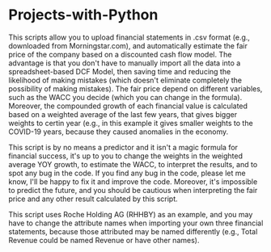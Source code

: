 # Projects-with-Python

This scripts allow you to upload financial statements in .csv format (e.g., downloaded from Morningstar.com), and automatically estimate the fair price of the company based on a discounted cash flow model. The advantage is that you don't have to manually import all the data into a spreadsheet-based DCF Model, then saving time and reducing the likelihood of making mistakes (which doesn't eliminate completely the possibility of making mistakes). The fair price depend on different variables, such as the WACC you decide (which you can change in the formula). Moreover, the compounded growth of each financial value is calculated based on a weighted average of the last few years, that gives bigger weights to certin year (e.g., in this example it gives smaller weights to the COVID-19 years, because they caused anomalies in the economy.

This script is by no means a predictor and it isn't a magic formula for financial success, it's up to you to change the weights in the weighted average YOY growth, to estimate the WACC, to interpret the results, and to spot any bug in the code. If you find any bug in the code, please let me know, I'll be happy to fix it and improve the code. Moreover, it's impossible to predict the future, and you should be cautious when interpreting the fair price and any other result calculated by this script.

This script uses Roche Holding AG (RHHBY) as an example, and you may have to change the attribute names when importing your own three financial statements, because those attributed may be named differently (e.g., Total Revenue could be named Revenue or have other names).

